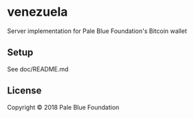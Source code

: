 # venezuela

Server implementation for Pale Blue Foundation's Bitcoin wallet

## Setup

See doc/README.md

## License

Copyright © 2018 Pale Blue Foundation
